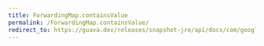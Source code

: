 ```yaml
---
title: ForwardingMap.containsValue
permalink: /ForwardingMap.containsValue/
redirect_to: https://guava.dev/releases/snapshot-jre/api/docs/com/google/common/collect/ForwardingMap.html#containsValue-java.lang.Object-
---
```

